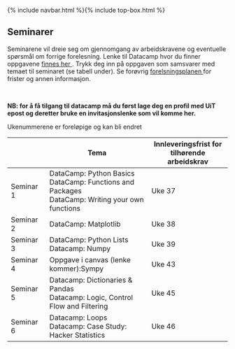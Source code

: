{% include navbar.html %}{% include top-box.html %}
## Seminarer



<p>Seminarene vil dreie seg om gjennomgang av arbeidskravene og eventuelle spørsmål om forrige forelesning. Lenke til Datacamp hvor du finner oppgavene <a href='https://app.datacamp.com/learn/'> finnes her </a>. Trykk deg inn på oppgaven som samsvarer med temaet til seminaret (se tabell under). Se forøvrig <a href='https://uit-sok-1003-h22.github.io/frister.html'> forelsningsplanen </a> for frister og annen informasjon. </p> <br>

<p> <b> NB: for å få tilgang til datacamp må du først lage deg en profil med UiT epost og deretter bruke en invitasjonslenke som vil komme her.</b> </p>

Ukenummerene er foreløpige og kan bli endret


| <img width=120/>|  Tema <img width=600/>       |       Innleveringsfrist for tilhørende arbeidskrav        |
|-----------------|------------------------------|---------------|
|Seminar 1        |DataCamp: Python Basics<br> DataCamp: Functions and Packages <br> DataCamp: Writing your own functions| Uke 37 |
|Seminar 2        |DataCamp: Matplotlib|  Uke 38 |
|Seminar 3        |DataCamp: Python Lists <br> Datacamp: Numpy| Uke 39 |
|Seminar 4        |Oppgave i canvas (lenke kommer):Sympy|  Uke 43|
|Seminar 5        |Datacamp: Dictionaries & Pandas <br>Datacamp: Logic, Control Flow and Filtering| Uke 45 |
|Seminar 6        |Datacamp: Loops<br> Datacamp: Case Study: Hacker Statistics|  Uke 46|

